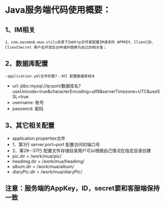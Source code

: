 # Java服务端代码使用概要：
 ## 1、IM相关    
    1、com.easemob.mua.utils目录下ImHttp文件是配置IM请求的 APPKEY、ClientID、ClientSecret 用户去环信后台申请并替换为自己的相关值；
 ## 2、数据库配置
    -application.yml文件的第7--9行 配置数据库相关
   - url: jdbc:mysql://ip:port/数据库名?useUnicode=true&characterEncoding=utf8&serverTimezone=UTC&useSSL=true
   - username: 账号
   - password: 密码
 ## 3、其它相关配置
   - application.properties文件
   - 1、第3行  server.port=port 配置访问的端口号
   - 2、第28--37行  配置文件存储目录用户可以根据自己情况在指定目录创建
   - pic.dir = /work/mua/pic/
   - headimg.dir = /work/mua/headimg/
   - album.dir = /work/mua/album/
   - diaryPic.dir = /work/mua/diaryPic/
   
   ## 注意：服务端的AppKey，ID，secret要和客服端保持一致
